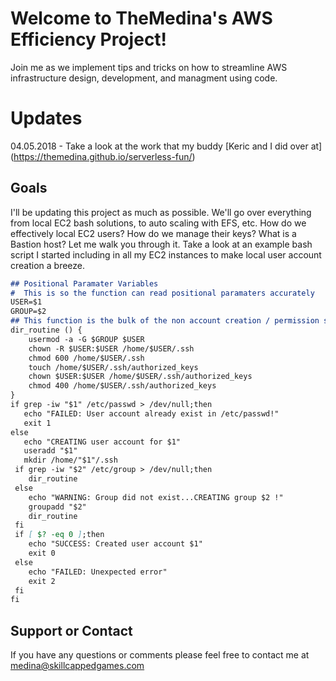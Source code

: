 # Welcome to TheMedina's AWS Efficiency Project!

Join me as we implement tips and tricks on how to streamline AWS infrastructure design, development, and managment using code.

# Updates
04.05.2018 - Take a look at the work that my buddy [Keric and I did over at] (https://themedina.github.io/serverless-fun/)

## Goals

I'll be updating this project as much as possible. We'll go over everything from local EC2 bash solutions, to auto scaling with EFS, etc. How do we effectively local EC2 users? How do we manage their keys? What is a Bastion host? Let me walk you through it. Take a look at an example bash script I started including in all my EC2 instances to make local user account creation a breeze.

```markdown
## Positional Paramater Variables
#  This is so the function can read positional paramaters accurately
USER=$1
GROUP=$2
## This function is the bulk of the non account creation / permission settings
dir_routine () {
    usermod -a -G $GROUP $USER
    chown -R $USER:$USER /home/$USER/.ssh
    chmod 600 /home/$USER/.ssh
    touch /home/$USER/.ssh/authorized_keys
    chown $USER:$USER /home/$USER/.ssh/authorized_keys
    chmod 400 /home/$USER/.ssh/authorized_keys
}
if grep -iw "$1" /etc/passwd > /dev/null;then
   echo "FAILED: User account already exist in /etc/passwd!"
   exit 1
else
   echo "CREATING user account for $1"
   useradd "$1"
   mkdir /home/"$1"/.ssh
 if grep -iw "$2" /etc/group > /dev/null;then
    dir_routine
 else
    echo "WARNING: Group did not exist...CREATING group $2 !"
    groupadd "$2"
    dir_routine
 fi
 if [ $? -eq 0 ];then
    echo "SUCCESS: Created user account $1"
    exit 0
 else
    echo "FAILED: Unexpected error"
    exit 2
 fi
fi
```
## Support or Contact

If you have any questions or comments please feel free to contact me at  medina@skillcappedgames.com
